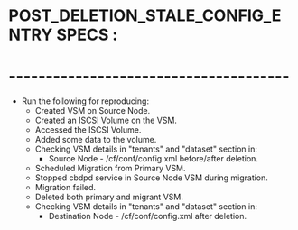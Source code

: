 # POST_DELETION_STALE_CONFIG_ENTRY SPECS :
# --------------------------------------

* Run the following for reproducing:
   - Created VSM on Source Node.
   - Created an ISCSI Volume on the VSM.
   - Accessed the ISCSI Volume.
   - Added some data to the volume.
   - Checking VSM details in "tenants" and "dataset" section in:
     * Source Node - /cf/conf/config.xml before/after deletion.
   - Scheduled Migration from Primary VSM.
   - Stopped cbdpd service in Source Node VSM during migration.
   - Migration failed.
   - Deleted both primary and migrant VSM.
   - Checking VSM details in "tenants" and "dataset" section in:
     * Destination Node - /cf/conf/config.xml after deletion.